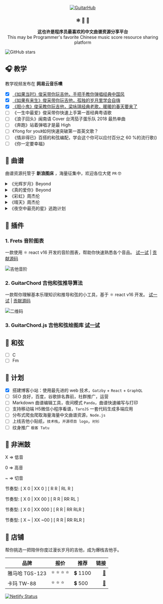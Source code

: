 <p align="center">
  <a href="https://gatsbyjs.org">
    <img alt="GuitarHub" src="http://ww1.sinaimg.cn/large/006g8Dvggy1g0z649oxkaj30p007swet.jpg" />
  </a>
</p>
<!-- <h1 align="center">
  GuitarHub
</h1> -->
<h3 align="center">
  ⚛️ 📄 🚀
</h3>
<p align="center">
  <strong>这也许是程序员最喜欢的中文曲谱资源分享平台</strong><br>
  This may be Programmer's favorite Chinese music score resource sharing platform
</p>

![GitHub stars](https://img.shields.io/github/stars/guitar-hub/guitar-hub.svg?style=social)

## 🎧 教学

教学视频发布在 **网易云音乐噢**

- [x] [《如果当时》俊采带你玩吉他，手把手教你弹唱经典中国风](https://music.163.com/#/video?id=9B6127355C9BE6DACEB3CED271D7BB9F)
- [x] [《如果有来生》俊采带你玩吉他，孤独的岁月里学会自嗨](https://music.163.com/#/video?id=3271426FA7BDEB53EAE687493E3FCB4B)
- [x] [《胆小鬼》俊采教你玩吉他，梁咏琪经典老歌，暖暖的春天要来了](https://music.163.com/#/video?id=571217DC959AFC861EF153D9C6321978)
- [ ] 《一生中最爱》俊采带你快速上手第一首经典粤语歌
- [ ] 《浪子回头》闽南语 Cover 台湾茄子蛋乐队 2018 最热单曲
- [ ] 《奔跑》站着弹唱才是最 High
- [ ] 《Yong for you》如何快速突破第一首英文歌？
- [ ] 《情非得已》百搭的和弦编配，学会这个你可以应付百分之 60 %的流行歌()
- [ ] 《你一定要幸福》

## 🎼 曲谱

曲谱资源托管于 **新浪图床** ，海量征集中，欢迎各位大佬 `PR` 🤓

<details>
<summary>《光辉岁月》Beyond</summary>

![光辉岁月-Beyond0](http://ww1.sinaimg.cn/large/006g8Dvggy1g13ogfvq4rj31dl1y5435.jpg)
**[⬆ 返回顶部](#musical_score-曲谱)**
![光辉岁月-Beyond1](http://ww1.sinaimg.cn/large/006g8Dvggy1g13ogt80vej31dl1y5af0.jpg)
**[⬆ 返回顶部](#musical_score-曲谱)**
![光辉岁月-Beyond2](http://ww1.sinaimg.cn/large/006g8Dvggy1g13oh9flsuj31dl1y5799.jpg)
**[⬆ 返回顶部](#musical_score-曲谱)**
</details>

<details>
<summary>《真的爱你》Beyond</summary>

![真的爱你-Beyond0](http://ww1.sinaimg.cn/large/006g8Dvggy1g15n5ikhacj31fo213439.jpg)
**[⬆ 返回顶部](#musical_score-曲谱)**
![真的爱你-Beyond1](http://ww1.sinaimg.cn/large/006g8Dvggy1g15n5zm8jwj31fo213gpz.jpg)
**[⬆ 返回顶部](#musical_score-曲谱)**
</details>

<details>
<summary>《彩虹》周杰伦</summary>

![彩虹-周杰伦0](http://ww1.sinaimg.cn/large/006g8Dvggy1g0hch7kkczj31fo213wis.jpg)
**[⬆ 返回顶部](#musical_score-曲谱)**
![彩虹-周杰伦1](http://ww1.sinaimg.cn/large/006g8Dvggy1g0hcihl4hvj31fo213792.jpg)
**[⬆ 返回顶部](#musical_score-曲谱)**
![彩虹-周杰伦2](http://ww1.sinaimg.cn/large/006g8Dvggy1g0hci45jsrj31fo213tcz.jpg)
**[⬆ 返回顶部](#musical_score-曲谱)**
</details>

<details>
<summary>《晴天》周杰伦</summary>

![晴天-周杰伦0](http://ww1.sinaimg.cn/large/006g8Dvggy1g0z5n2qltwj31fo213q72.jpg)
**[⬆ 返回顶部](#musical_score-曲谱)**
![晴天-周杰伦1](http://ww1.sinaimg.cn/large/006g8Dvggy1g0z5nmx13dj31fo213jw2.jpg)
**[⬆ 返回顶部](#musical_score-曲谱)**
![晴天-周杰伦2](http://ww1.sinaimg.cn/large/006g8Dvggy1g0z5qq08u6j31fo21378g.jpg)
</details>

<details>
<summary>《夜空中最亮的星》逃跑计划</summary>

![夜空中最亮的星-逃跑计划0](http://ww1.sinaimg.cn/large/006g8Dvggy1g1e9na3xx7j31fo21378r.jpg)
**[⬆ 返回顶部](#musical_score-曲谱)**
![夜空中最亮的星-逃跑计划1](http://ww1.sinaimg.cn/large/006g8Dvggy1g1e9p1mm4fj31fo21342x.jpg)
**[⬆ 返回顶部](#musical_score-曲谱)**
![夜空中最亮的星-逃跑计划2](http://ww1.sinaimg.cn/large/006g8Dvggy1g1e9plcyhvj31fo2130wz.jpg)
</details>

## 🔌 插件

### 1. Frets 音阶图表

一款使用 ⚛️ react v16 开发的音阶图表，帮助你快速熟悉各个音品。 [试一试](https://leopoldthecoder.github.io/frets/) | [贡献源码](https://github.com/Leopoldthecoder/frets)

![吉他音阶](https://user-images.githubusercontent.com/10095631/42567909-ed374ed0-853d-11e8-8755-da21a92f82cd.gif)

### 2. GuitarChord 吉他和弦推导算法

一款帮你理解基本乐理知识和推导和弦的小工具，基于 ⚛️ react v16 开发。 [试一试](https://youngdro.github.io/guitarChord/index.html) | [贡献源码](https://github.com/youngdro/guitarChord)

![二维码](http://ww1.sinaimg.cn/thumbnail/006g8Dvggy1g0vhalh5nmj30ac0ab0si.jpg)

### 3. GuitarChord.js 吉他和弦绘图库 [试一试]()

## 🎹 和弦

- [ ] C
- [ ] Fm

## 📃 计划

- [x] 搭建博客小站：使用最先进的 web 技术，`Gatzby` + `React` + `GraphQL`
- [ ] SEO 良好，百度，谷歌排名靠前，社群推广，运营
- [ ] Markdown 曲谱编辑工具，夜间模式 `Panda`，曲谱快速编写与打印
- [ ] 支持移动端 H5微信小程序看谱，`TaroJS` 一套代码生成多端应用
- [ ] 分布式爬虫爬取海量海量中文曲谱资源，`Node.js`
- [ ] 上线吉他小贴纸，`技术栈`，`开源项目 logo`，`衬衫`
- [ ] 纹身推广 `极客 Tatu`

## 🥁 非洲鼓

X => 低音

0 => 高音

~ => 切音

节奏型: [ X 0 | XX 0 ] [ R R | RL R ]

节奏型: [ X 0 | XX 00 ] [ R R | RR RL ]

节奏型: [ X 0 | XX 000 ] [ R R | RR RLR ]

节奏型: [ X ~ | XX ~00 ] [ R R | RR RLR ]

## 🎸 店铺

帮你挑选一把陪伴你度过漫长岁月的吉他，成为爆栈吉他手。

| 品牌 | 报价 | 推荐 | 链接 |
| ---- | ------- | ----- | -----: |
| 雅马哈 TGS-123 | :star: :star: :star: :star: | :heavy_dollar_sign: 1100 | [:shopping_cart:](https://www.guitarhub.cn/shop/category?id=jjds922) |
| 卡玛 TW-88 | :star: :star: :star: | :heavy_dollar_sign: 500 | [:shopping_cart:](https://www.guitarhub.cn/shop/category?id=jjds922) |

[![Netlify Status](https://api.netlify.com/api/v1/badges/2e5131ae-d190-41b7-b8d9-a879575487f3/deploy-status)](https://app.netlify.com/sites/guitar-hub/deploys)
